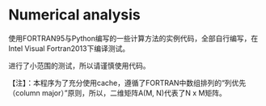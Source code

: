 # Numerical analysis
使用FORTRAN95与Python编写的一些计算方法的实例代码，全部自行编写，在Intel Visual Fortran2013下编译测试。

进行了小范围的测试，所以请谨慎使用代码。

【注】：本程序为了充分使用cache，遵循了FORTRAN中数组排列的“列优先（column major）”原则，所以，二维矩阵A(M, N)代表了N x M矩阵。
